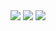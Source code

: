 <!--
**lizarttt/lizarttt** is a ✨ _special_ ✨ repository because its `README.md` (this file) appears on your GitHub profile.
Here are some ideas to get you started:
- 🔭 I’m currently working on ...
- 🌱 I’m currently learning ...
- 👯 I’m looking to collaborate on ...
- 🤔 I’m looking for help with ...
- 💬 Ask me about ...
- 📫 How to reach me: ...
- 😄 Pronouns: ...
- ⚡ Fun fact: ...
-->

   <img src="https://sun9-62.userapi.com/impg/Ljp3r457YJFdwvbOwhZE666SgFwQR1cFNB_mfg/t6TUJITA3Ro.jpg?size=1920x131&quality=95&sign=433b97c8e60a0f41f7e0e00137e10d4b&type=album">
      <img src="https://sun9-39.userapi.com/impg/llorFGuJSmM8U1hkAxTQXMw0G2ld17xcs60iog/KBsrkQv1wEQ.jpg?size=900x780&quality=95&sign=95d7f27964eea74b6c08eab5a0448e1d&type=album" >
      <img src='https://sun9-4.userapi.com/impg/UsR6WYjrXJ9aH1CPr_49uv8LXV5WWZuGYurDmA/RLAlm86xztI.jpg?size=1626x498&quality=95&sign=fb21caf7ef6458d022a91e1bb678649e&type=album' >




